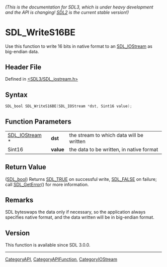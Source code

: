 ###### (This is the documentation for SDL3, which is under heavy development and the API is changing! [SDL2](https://wiki.libsdl.org/SDL2/) is the current stable version!)
# SDL_WriteS16BE

Use this function to write 16 bits in native format to an [SDL_IOStream](SDL_IOStream) as big-endian data.

## Header File

Defined in [<SDL3/SDL_iostream.h>](https://github.com/libsdl-org/SDL/blob/main/include/SDL3/SDL_iostream.h)

## Syntax

```c
SDL_bool SDL_WriteS16BE(SDL_IOStream *dst, Sint16 value);
```

## Function Parameters

|                                |           |                                          |
| ------------------------------ | --------- | ---------------------------------------- |
| [SDL_IOStream](SDL_IOStream) * | **dst**   | the stream to which data will be written |
| Sint16                         | **value** | the data to be written, in native format |

## Return Value

([SDL_bool](SDL_bool)) Returns [SDL_TRUE](SDL_TRUE) on successful write,
[SDL_FALSE](SDL_FALSE) on failure; call [SDL_GetError](SDL_GetError)() for
more information.

## Remarks

SDL byteswaps the data only if necessary, so the application always
specifies native format, and the data written will be in big-endian format.

## Version

This function is available since SDL 3.0.0.

----
[CategoryAPI](CategoryAPI), [CategoryAPIFunction](CategoryAPIFunction), [CategoryIOStream](CategoryIOStream)

